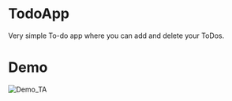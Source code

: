 # TodoApp

Very simple To-do app where you can add and delete your ToDos.

# Demo

![Demo_TA](https://user-images.githubusercontent.com/53274915/79048179-e037fd80-7c38-11ea-875f-ac1da4ae6fda.gif)
